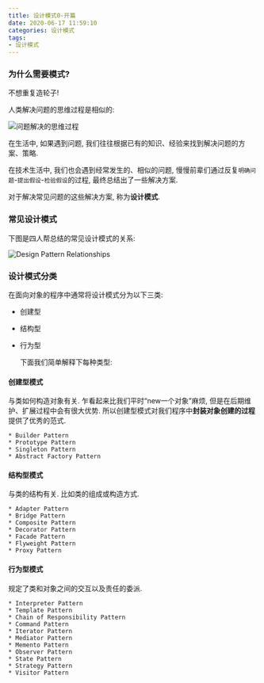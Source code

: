 ```yaml
---
title: 设计模式0-开篇
date: 2020-06-17 11:59:10
categories: 设计模式
tags:
- 设计模式
---
```


### 为什么需要模式?

不想重复造轮子!

<!-- graph -->
人类解决问题的思维过程是相似的: 

![问题解决的思维过程](/images/designpatterns/problemresolve.png)

<!--more-->
在生活中, 如果遇到问题, 我们往往根据已有的知识、经验来找到解决问题的方案、策略.

在技术生活中, 我们也会遇到经常发生的、相似的问题, 慢慢前辈们通过反复`明确问题`-`提出假设`-`检验假设`的过程, 最终总结出了一些解决方案.

对于解决常见问题的这些解决方案, 称为**设计模式**.

### 常见设计模式

下图是四人帮总结的常见设计模式的关系:

![Design Pattern Relationships](/images/designpatterns/designPatterns0.png)

### 设计模式分类

在面向对象的程序中通常将设计模式分为以下三类:

* 创建型
* 结构型
* 行为型
  
  下面我们简单解释下每种类型:

#### 创建型模式

与类如何构造对象有关. 乍看起来比我们平时“new一个对象”麻烦, 但是在后期维护、扩展过程中会有很大优势.
所以创建型模式对我们程序中**封装对象创建的过程**提供了优秀的范式. 

    * Builder Pattern
    * Prototype Pattern
    * Singleton Pattern
    * Abstract Factory Pattern

#### 结构型模式

与类的结构有关. 比如类的组成或构造方式.

    * Adapter Pattern
    * Bridge Pattern
    * Composite Pattern
    * Decorator Pattern
    * Facade Pattern
    * Flyweight Pattern
    * Proxy Pattern

#### 行为型模式

规定了类和对象之间的交互以及责任的委派.

    * Interpreter Pattern
    * Template Pattern
    * Chain of Responsibility Pattern
    * Command Pattern
    * Iterator Pattern
    * Mediator Pattern
    * Memento Pattern
    * Observer Pattern
    * State Pattern
    * Strategy Pattern
    * Visitor Pattern
